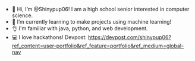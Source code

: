 - 👋 Hi, I’m @Shinypup06! I am a high school senior interested in computer science.
- 🌱 I’m currently learning to make projects using machine learning!
- 👌 I'm familiar with java, python, and web development.
- 💻 I love hackathons! Devpost: https://devpost.com/shinypup06?ref_content=user-portfolio&ref_feature=portfolio&ref_medium=global-nav 

<!---
Shinypup06/Shinypup06 is a ✨ special ✨ repository because its `README.md` (this file) appears on your GitHub profile.
You can click the Preview link to take a look at your changes.
--->

